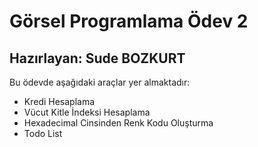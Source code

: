 # Görsel Programlama Ödev 2
## Hazırlayan: Sude BOZKURT
Bu ödevde aşağıdaki araçlar yer almaktadır:
- Kredi Hesaplama
- Vücut Kitle İndeksi Hesaplama
- Hexadecimal Cinsinden Renk Kodu Oluşturma
- Todo List
